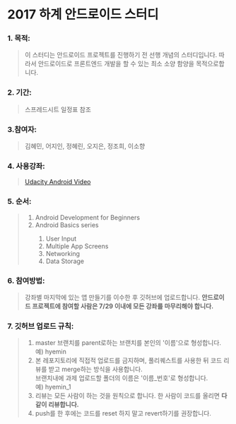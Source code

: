 2017 하계 안드로이드 스터디
=========================
### 1. 목적: <br>
> 이 스터디는 안드로이드 프로젝트를 진행하기 전 선행 개념의 스터디입니다. 따라서 안드로이드로 프론트엔드 개발을 할 수 있는 최소 소양 함양을 목적으로합니다.<br>
### 2. 기간: <br>
> 스프레드시트 일정표 참조<br>
### 3.참여자: <br>
> 김혜민, 어지인, 정혜린, 오지은, 정조희, 이소향<br>
### 4. 사용강좌: <br>
> <a href="https://www.udacity.com/course/android-development-for-beginners--ud837" target="_blank">Udacity Android Video</a>
### 5. 순서: <br>
> <ol><li>Android Development for Beginners</li><li>Android Basics series</li><ol><li>User Input</li><li>Multiple App Screens</li><li>Networking</li><li>Data Storage</li></ol></ol>
### 6. 참여방법: <br>
> 강좌별 마지막에 있는 앱 만들기를 이수한 후 깃허브에 업로드합니다. <b>안드로이드 프로젝트에 참여할 사람은 7/29 이내에 모든 강좌를 마무리해야 합니다.</b>
### 7. 깃허브 업로드 규칙: <br>
> <ol><li>master 브랜치를 parent로하는 브랜치를 본인의 '이름'으로 형성합니다.예)&nbsp;hyemin</li><li>본 레포지토리에 직접적 업로드를 금지하며, 풀리퀘스트를 사용한 뒤 코드 리뷰를 받고 merge하는 방식을 사용합니다.</li>브랜치내에 과제 업로드할 폴더의 이름은 '이름_번호'로 형성합니다. 예)&nbsp;hyemin_1</li><li>리뷰는 모든 사람이 하는 것을 원칙으로 합니다. 한 사람이 코드를 올리면 <b>다같이 리뷰합니다.</b></li><li>push를 한 후에는 코드를 reset 하지 말고 revert하기를 권장합니다.</li></ol>
